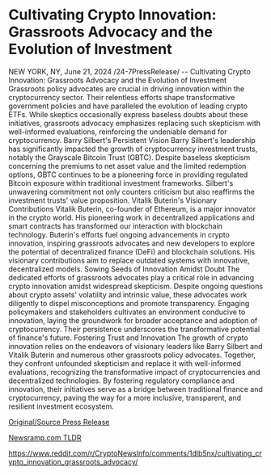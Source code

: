 # Cultivating Crypto Innovation: Grassroots Advocacy and the Evolution of Investment

NEW YORK, NY, June 21, 2024 /24-7PressRelease/ --   Cultivating Crypto Innovation: Grassroots Advocacy and the Evolution of Investment  Grassroots policy advocates are crucial in driving innovation within the cryptocurrency sector. Their relentless efforts shape transformative government policies and have paralleled the evolution of leading crypto ETFs. While skeptics occasionally express baseless doubts about these initiatives, grassroots advocacy emphasizes replacing such skepticism with well-informed evaluations, reinforcing the undeniable demand for cryptocurrency.  Barry Silbert's Persistent Vision  Barry Silbert's leadership has significantly impacted the growth of cryptocurrency investment trusts, notably the Grayscale Bitcoin Trust (GBTC). Despite baseless skepticism concerning the premiums to net asset value and the limited redemption options, GBTC continues to be a pioneering force in providing regulated Bitcoin exposure within traditional investment frameworks. Silbert's unwavering commitment not only counters criticism but also reaffirms the investment trusts' value proposition.  Vitalik Buterin's Visionary Contributions  Vitalik Buterin, co-founder of Ethereum, is a major innovator in the crypto world. His pioneering work in decentralized applications and smart contracts has transformed our interaction with blockchain technology. Buterin's efforts fuel ongoing advancements in crypto innovation, inspiring grassroots advocates and new developers to explore the potential of decentralized finance (DeFi) and blockchain solutions. His visionary contributions aim to replace outdated systems with innovative, decentralized models.  Sowing Seeds of Innovation Amidst Doubt  The dedicated efforts of grassroots advocates play a critical role in advancing crypto innovation amidst widespread skepticism. Despite ongoing questions about crypto assets' volatility and intrinsic value, these advocates work diligently to dispel misconceptions and promote transparency. Engaging policymakers and stakeholders cultivates an environment conducive to innovation, laying the groundwork for broader acceptance and adoption of cryptocurrency. Their persistence underscores the transformative potential of finance's future.  Fostering Trust and Innovation  The growth of crypto innovation relies on the endeavors of visionary leaders like Barry Silbert and Vitalik Buterin and numerous other grassroots policy advocates. Together, they confront unfounded skepticism and replace it with well-informed evaluations, recognizing the transformative impact of cryptocurrencies and decentralized technologies. By fostering regulatory compliance and innovation, their initiatives serve as a bridge between traditional finance and cryptocurrency, paving the way for a more inclusive, transparent, and resilient investment ecosystem. 

[Original/Source Press Release](https://www.24-7pressrelease.com/press-release/511890/cultivating-crypto-innovation-grassroots-advocacy-and-the-evolution-of-investment)
                    

[Newsramp.com TLDR](None) 

https://www.reddit.com/r/CryptoNewsInfo/comments/1dlb5nx/cultivating_crypto_innovation_grassroots_advocacy/